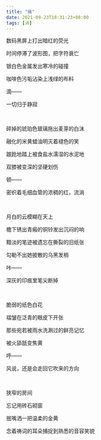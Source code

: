 ```yaml
---
title: "痛"
date: 2021-09-23T18:31:23+08:00
tags: [诗]
---
```

数码黑屏上打出暗红的荧光

时间停滞了波形图，把字符衰亡

银白色金属发出寒冷的碰撞

咖啡色污垢沾染上浅绿的布料

滴——

一切归于静寂

</br>

碎掉的琥珀色玻璃拖出麦芽的白沫

融化的米黄蜡油明灭着褪色的笑

踉跄地踏上被食盐水濡湿的水泥地

双膝被变深的坚硬划伤

顿——

密织着毛细血管的浓稠的红，流淌

</br>

月白的云模糊在天上

檐下锈出青瘢的铜铃发出沉闷的响

黯淡的笔迹被遗忘在撕裂的旧纸张

勾勒不出她披散的乌黑发梢

咔——

深灰的印痕里笔尖断掉

</br>

脆弱的纸色白花

褶皱在泛青的眼皮下开张

那些宛若被雨水洗涮过的鲜亮记忆

被火舔舐变焦黄

呼——

风说，还是会走回它吹来的方向

</br>

狭窄的房间

忘记用砖石砌窗

抿嘴洒一把温柔的金黄

念着祷词的耳朵捕捉到熟悉的音容笑貌
